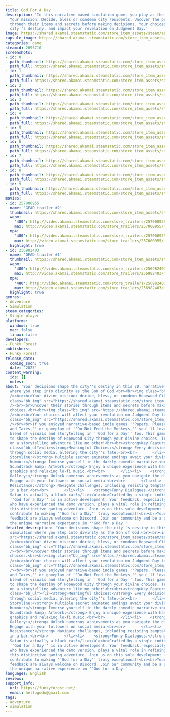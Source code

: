 ```yaml
---
title: God For A Day
description: 'In this narrative-based simulation game, you play as the Son of God.
  Your mission: Decide, bless or condemn city residents. Uncover the person''s story
  through their items and secrets before making decisions. Your choices alter the
  city''s destiny, and impact your revelation on Judgment Day.'
image: https://shared.akamai.steamstatic.com/store_item_assets/steam/apps/2695710/header.jpg?t=1731309924
capsule_image: https://shared.akamai.steamstatic.com/store_item_assets/steam/apps/2695710/capsule_231x87.jpg?t=1731309924
categories: game
steamid: 2695710
screenshots:
- id: 0
  path_thumbnail: https://shared.akamai.steamstatic.com/store_item_assets/steam/apps/2695710/ss_bb13b474a4a465fdf35e15f4c07ceff0eb2664b1.600x338.jpg?t=1731309924
  path_full: https://shared.akamai.steamstatic.com/store_item_assets/steam/apps/2695710/ss_bb13b474a4a465fdf35e15f4c07ceff0eb2664b1.1920x1080.jpg?t=1731309924
- id: 1
  path_thumbnail: https://shared.akamai.steamstatic.com/store_item_assets/steam/apps/2695710/ss_8b679e06f472198346fd1e4c98e84c8bab9a6b0b.600x338.jpg?t=1731309924
  path_full: https://shared.akamai.steamstatic.com/store_item_assets/steam/apps/2695710/ss_8b679e06f472198346fd1e4c98e84c8bab9a6b0b.1920x1080.jpg?t=1731309924
- id: 2
  path_thumbnail: https://shared.akamai.steamstatic.com/store_item_assets/steam/apps/2695710/ss_1755db25fc1d846bea41effeecc0b50235efbab6.600x338.jpg?t=1731309924
  path_full: https://shared.akamai.steamstatic.com/store_item_assets/steam/apps/2695710/ss_1755db25fc1d846bea41effeecc0b50235efbab6.1920x1080.jpg?t=1731309924
- id: 3
  path_thumbnail: https://shared.akamai.steamstatic.com/store_item_assets/steam/apps/2695710/ss_9c4c2ab06159469eb276ec1ca51e150a9e85183b.600x338.jpg?t=1731309924
  path_full: https://shared.akamai.steamstatic.com/store_item_assets/steam/apps/2695710/ss_9c4c2ab06159469eb276ec1ca51e150a9e85183b.1920x1080.jpg?t=1731309924
- id: 4
  path_thumbnail: https://shared.akamai.steamstatic.com/store_item_assets/steam/apps/2695710/ss_09868e27d4aaf9a4aaf6d1667c3601d2b36f5d81.600x338.jpg?t=1731309924
  path_full: https://shared.akamai.steamstatic.com/store_item_assets/steam/apps/2695710/ss_09868e27d4aaf9a4aaf6d1667c3601d2b36f5d81.1920x1080.jpg?t=1731309924
- id: 5
  path_thumbnail: https://shared.akamai.steamstatic.com/store_item_assets/steam/apps/2695710/ss_581de1d046b7a263c5662296dcf12635744c92ac.600x338.jpg?t=1731309924
  path_full: https://shared.akamai.steamstatic.com/store_item_assets/steam/apps/2695710/ss_581de1d046b7a263c5662296dcf12635744c92ac.1920x1080.jpg?t=1731309924
- id: 6
  path_thumbnail: https://shared.akamai.steamstatic.com/store_item_assets/steam/apps/2695710/ss_0fad33ab19825745569658bc435dc6e5229d87b5.600x338.jpg?t=1731309924
  path_full: https://shared.akamai.steamstatic.com/store_item_assets/steam/apps/2695710/ss_0fad33ab19825745569658bc435dc6e5229d87b5.1920x1080.jpg?t=1731309924
- id: 7
  path_thumbnail: https://shared.akamai.steamstatic.com/store_item_assets/steam/apps/2695710/ss_61e1cdbbc8e3c7a2000e68e28957ecc9f4c2f3a2.600x338.jpg?t=1731309924
  path_full: https://shared.akamai.steamstatic.com/store_item_assets/steam/apps/2695710/ss_61e1cdbbc8e3c7a2000e68e28957ecc9f4c2f3a2.1920x1080.jpg?t=1731309924
- id: 8
  path_thumbnail: https://shared.akamai.steamstatic.com/store_item_assets/steam/apps/2695710/ss_3709f7735c5a5108912c66a495fe2add3761768b.600x338.jpg?t=1731309924
  path_full: https://shared.akamai.steamstatic.com/store_item_assets/steam/apps/2695710/ss_3709f7735c5a5108912c66a495fe2add3761768b.1920x1080.jpg?t=1731309924
- id: 9
  path_thumbnail: https://shared.akamai.steamstatic.com/store_item_assets/steam/apps/2695710/ss_10ea9cd12f70f47ff9d67f9d84a3596934bfb448.600x338.jpg?t=1731309924
  path_full: https://shared.akamai.steamstatic.com/store_item_assets/steam/apps/2695710/ss_10ea9cd12f70f47ff9d67f9d84a3596934bfb448.1920x1080.jpg?t=1731309924
movies:
- id: 257000955
  name: 'GFAD trailer #2'
  thumbnail: https://shared.akamai.steamstatic.com/store_item_assets/steam/apps/257000955/movie.293x165.jpg?t=1707864324
  webm:
    '480': http://video.akamai.steamstatic.com/store_trailers/257000955/movie480_vp9.webm?t=1707864324
    max: http://video.akamai.steamstatic.com/store_trailers/257000955/movie_max_vp9.webm?t=1707864324
  mp4:
    '480': http://video.akamai.steamstatic.com/store_trailers/257000955/movie480.mp4?t=1707864324
    max: http://video.akamai.steamstatic.com/store_trailers/257000955/movie_max.mp4?t=1707864324
  highlight: true
- id: 256982403
  name: 'GFAD trailer #1'
  thumbnail: https://shared.akamai.steamstatic.com/store_item_assets/steam/apps/256982403/movie.293x165.jpg?t=1703046402
  webm:
    '480': http://video.akamai.steamstatic.com/store_trailers/256982403/movie480_vp9.webm?t=1703046402
    max: http://video.akamai.steamstatic.com/store_trailers/256982403/movie_max_vp9.webm?t=1703046402
  mp4:
    '480': http://video.akamai.steamstatic.com/store_trailers/256982403/movie480.mp4?t=1703046402
    max: http://video.akamai.steamstatic.com/store_trailers/256982403/movie_max.mp4?t=1703046402
  highlight: true
genres:
- Adventure
- Simulation
steam_categories:
- Single-player
platforms:
  windows: true
  mac: false
  linux: false
developers:
- Funky Forest
publishers:
- Funky Forest
release_date:
  coming_soon: true
  date: '2025'
content_warning:
  ids: []
  notes:
about: 'Your decisions shape the city''s destiny in this 2D, narrative-based simulation
  where you step into divinity as the Son of God.<br><br><img class="bb_img" src="https://shared.akamai.steamstatic.com/store_item_assets/steam/apps/2695710/extras/gif3.gif?t=1731309924"
  /><br><br>Your divine mission: decide, bless, or condemn Hopewood City residents.<br><br><img
  class="bb_img" src="https://shared.akamai.steamstatic.com/store_item_assets/steam/apps/2695710/extras/gif1cut.gif?t=1731309924"
  /><br><br>Uncover their stories through items and secrets before making life-altering
  choices.<br><br><img class="bb_img" src="https://shared.akamai.steamstatic.com/store_item_assets/steam/apps/2695710/extras/gif2.gif?t=1731309924"
  /><br><br>Your choices will affect your revelation on Judgment Day too.<br><br><img
  class="bb_img" src="https://shared.akamai.steamstatic.com/store_item_assets/steam/apps/2695710/extras/gif4.gif?t=1731309924"
  /><br><br>If you enjoyed narrative-based indie games ''Papers, Please,'' ''Death
  and Taxes,'' or gameplay of ''Do Not Feed the Monkeys,'' you''ll love the unique
  blend of visuals and storytelling in ''God for a Day'' too. This game invites you
  to shape the destiny of Hopewood City through your divine choices. Try it and embark
  on a storytelling adventure like no other!<br><br><strong>Key Features:</strong><br><br><ul
  class="bb_ul"><li><strong>Meaningful Choices:</strong> Every decision resonates
  through social media, altering the city''s fate.<br><br>       </li><li>    <strong>Branching
  Storyline:</strong> Multiple secret animated endings await your divine choices.<br><br>       </li><li>    <strong>Dark
  humour:</strong> Immerse yourself in the darkly comedic narrative.<br><br>       </li><li>    <strong>Original
  Soundtrack &amp; Artwork:</strong> Enjoy a unique experience with hand-drawn stylized
  graphics and relaxing lo-fi music.<br><br>       </li><li>    <strong>Achievements
  Gallery:</strong> Unlock numerous achievements as you navigate the divine narrative.<br><br>       </li><li>    <strong>Kitter:</strong>
  Engage with your followers on social media.<br><br>       </li><li>    <strong>Divine
  Resistance:</strong> Navigate challenges, including resisting temptations from Satan
  in a bar.<br><br>       </li><li>    <strong>Funny Dialogues.</strong><br><br>       </li><li>    <strong>Cat:</strong>
  Satan is actually a black cat!</li></ul><br>Crafted by a single indie developer,
  ''God for a Day'' is in active development. Your feedback, especially from those
  who have experienced the demo version, plays a vital role in refining and enriching
  this distinctive gaming adventure. Join us on this solo development journey and
  contribute to making ''God for a Day'' truly exceptional!<br><br>Your thoughts and
  feedback are always welcome on Discord. Join our community and be a part of shaping
  the unique narrative experience in ''God for a Day.'
detailed_description: 'Your decisions shape the city''s destiny in this 2D, narrative-based
  simulation where you step into divinity as the Son of God.<br><br><img class="bb_img"
  src="https://shared.akamai.steamstatic.com/store_item_assets/steam/apps/2695710/extras/gif3.gif?t=1731309924"
  /><br><br>Your divine mission: decide, bless, or condemn Hopewood City residents.<br><br><img
  class="bb_img" src="https://shared.akamai.steamstatic.com/store_item_assets/steam/apps/2695710/extras/gif1cut.gif?t=1731309924"
  /><br><br>Uncover their stories through items and secrets before making life-altering
  choices.<br><br><img class="bb_img" src="https://shared.akamai.steamstatic.com/store_item_assets/steam/apps/2695710/extras/gif2.gif?t=1731309924"
  /><br><br>Your choices will affect your revelation on Judgment Day too.<br><br><img
  class="bb_img" src="https://shared.akamai.steamstatic.com/store_item_assets/steam/apps/2695710/extras/gif4.gif?t=1731309924"
  /><br><br>If you enjoyed narrative-based indie games ''Papers, Please,'' ''Death
  and Taxes,'' or gameplay of ''Do Not Feed the Monkeys,'' you''ll love the unique
  blend of visuals and storytelling in ''God for a Day'' too. This game invites you
  to shape the destiny of Hopewood City through your divine choices. Try it and embark
  on a storytelling adventure like no other!<br><br><strong>Key Features:</strong><br><br><ul
  class="bb_ul"><li><strong>Meaningful Choices:</strong> Every decision resonates
  through social media, altering the city''s fate.<br><br>       </li><li>    <strong>Branching
  Storyline:</strong> Multiple secret animated endings await your divine choices.<br><br>       </li><li>    <strong>Dark
  humour:</strong> Immerse yourself in the darkly comedic narrative.<br><br>       </li><li>    <strong>Original
  Soundtrack &amp; Artwork:</strong> Enjoy a unique experience with hand-drawn stylized
  graphics and relaxing lo-fi music.<br><br>       </li><li>    <strong>Achievements
  Gallery:</strong> Unlock numerous achievements as you navigate the divine narrative.<br><br>       </li><li>    <strong>Kitter:</strong>
  Engage with your followers on social media.<br><br>       </li><li>    <strong>Divine
  Resistance:</strong> Navigate challenges, including resisting temptations from Satan
  in a bar.<br><br>       </li><li>    <strong>Funny Dialogues.</strong><br><br>       </li><li>    <strong>Cat:</strong>
  Satan is actually a black cat!</li></ul><br>Crafted by a single indie developer,
  ''God for a Day'' is in active development. Your feedback, especially from those
  who have experienced the demo version, plays a vital role in refining and enriching
  this distinctive gaming adventure. Join us on this solo development journey and
  contribute to making ''God for a Day'' truly exceptional!<br><br>Your thoughts and
  feedback are always welcome on Discord. Join our community and be a part of shaping
  the unique narrative experience in ''God for a Day.'
languages: English
reviews:
support_info:
  url: https://funkyforest.net/
  email: hellogudo@gmail.com
tags:
- adventure
- simulation
---
```


